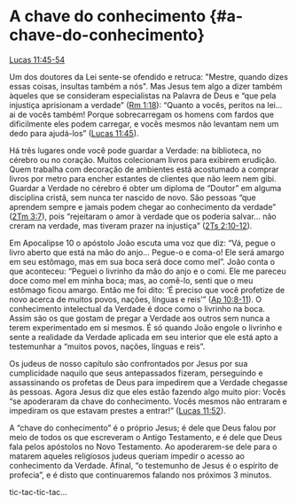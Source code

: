 # **A chave do conhecimento** {#a-chave-do-conhecimento}

[Lucas 11:45-54](http://bibliaonline.com.br/acf/lc/11/45-54)

Um dos doutores da Lei sente-se ofendido e retruca: &quot;Mestre, quando dizes essas coisas, insultas também a nós&quot;. Mas Jesus tem algo a dizer também àqueles que se consideram especialistas na Palavra de Deus e “que pela injustiça aprisionam a verdade” ([Rm 1:18](http://bibliaonline.com.br/acf/rm/1/18)): “Quanto a vocês, peritos na lei... ai de vocês também! Porque sobrecarregam os homens com fardos que dificilmente eles podem carregar, e vocês mesmos não levantam nem um dedo para ajudá-los” ([Lucas 11:45](http://bibliaonline.com.br/acf/lc/11/45)).

Há três lugares onde você pode guardar a Verdade: na biblioteca, no cérebro ou no coração. Muitos colecionam livros para exibirem erudição. Quem trabalha com decoração de ambientes está acostumado a comprar livros por metro para encher estantes de clientes que não leem nem gibi. Guardar a Verdade no cérebro é obter um diploma de “Doutor” em alguma disciplina cristã, sem nunca ter nascido de novo. São pessoas “que aprendem sempre e jamais podem chegar ao conhecimento da verdade” ([2Tm 3:7](http://bibliaonline.com.br/acf/2tm/3/7)), pois “rejeitaram o amor à verdade que os poderia salvar... não creram na verdade, mas tiveram prazer na injustiça” ([2Ts 2:10-12](http://bibliaonline.com.br/acf/2ts/2/10-12)).

Em Apocalipse 10 o apóstolo João escuta uma voz que diz: “Vá, pegue o livro aberto que está na mão do anjo... Pegue-o e coma-o! Ele será amargo em seu estômago, mas em sua boca será doce como mel”. João conta o que aconteceu: “Peguei o livrinho da mão do anjo e o comi. Ele me pareceu doce como mel em minha boca; mas, ao comê-lo, senti que o meu estômago ficou amargo. Então me foi dito: ‘É preciso que você profetize de novo acerca de muitos povos, nações, línguas e reis’” ([Ap 10:8-11](http://bibliaonline.com.br/acf/ap/10/8-11)). O conhecimento intelectual da Verdade é doce como o livrinho na boca. Assim são os que gostam de pregar a Verdade aos outros sem nunca a terem experimentado em si mesmos. É só quando João engole o livrinho e sente a realidade da Verdade aplicada em seu interior que ele está apto a testemunhar a “muitos povos, nações, línguas e reis”.

Os judeus de nosso capítulo são confrontados por Jesus por sua cumplicidade naquilo que seus antepassados fizeram, perseguindo e assassinando os profetas de Deus para impedirem que a Verdade chegasse às pessoas. Agora Jesus diz que eles estão fazendo algo muito pior: Vocês “se apoderaram da chave do conhecimento. Vocês mesmos não entraram e impediram os que estavam prestes a entrar!” ([Lucas 11:52](http://bibliaonline.com.br/acf/lc/11/52)).

A “chave do conhecimento” é o próprio Jesus; é dele que Deus falou por meio de todos os que escreveram o Antigo Testamento, e é dele que Deus fala pelos apóstolos no Novo Testamento. Ao apoderarem-se dele para o matarem aqueles religiosos judeus queriam impedir o acesso ao conhecimento da Verdade. Afinal, “o testemunho de Jesus é o espírito de profecia”, e é disto que continuaremos falando nos próximos 3 minutos.

tic-tac-tic-tac...